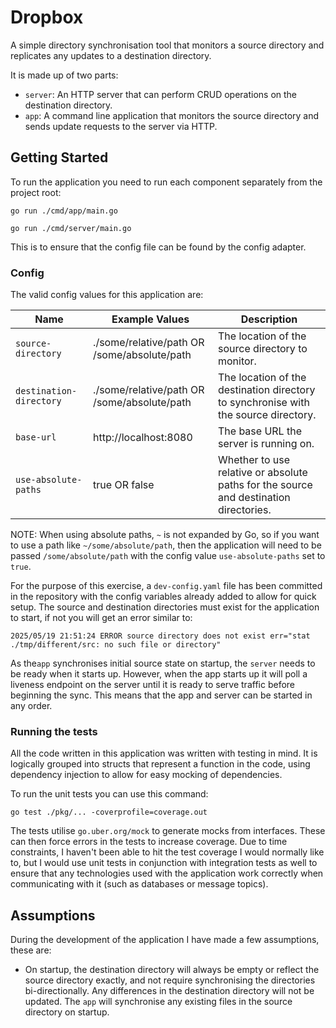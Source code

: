 # Dropbox

A simple directory synchronisation tool that monitors a source directory and replicates any updates to a destination directory.

It is made up of two parts:

- `server`: An HTTP server that can perform CRUD operations on the destination directory.
- `app`: A command line application that monitors the source directory and sends update requests to the server via HTTP.

## Getting Started
To run the application you need to run each component separately from the project root:
```
go run ./cmd/app/main.go
```

```
go run ./cmd/server/main.go
```
This is to ensure that the config file can be found by the config adapter.

### Config
The valid config values for this application are:

| Name                    | Example Values                              | Description                                                                           |
|-------------------------|---------------------------------------------|---------------------------------------------------------------------------------------|
| `source-directory`      | ./some/relative/path OR /some/absolute/path | The location of the source directory to monitor.                                      |
| `destination-directory` | ./some/relative/path OR /some/absolute/path | The location of the destination directory to synchronise with the source directory.   |
| `base-url`              | http://localhost:8080                       | The base URL the server is running on.                                                |
| `use-absolute-paths`    | true OR false                               | Whether to use relative or absolute paths for the source and destination directories. |
NOTE: When using absolute paths, `~` is not expanded by Go, so if you want to use a path like `~/some/absolute/path`, then the application will need to be passed `/some/absolute/path` with the config value `use-absolute-paths` set to `true`.

For the purpose of this exercise, a `dev-config.yaml` file has been committed in the repository with the config variables
already added to allow for quick setup. The source and destination directories must exist for the application to start, if not you will get
an error similar to:
```
2025/05/19 21:51:24 ERROR source directory does not exist err="stat ./tmp/different/src: no such file or directory"
```

As the`app` synchronises initial source state on startup, the `server` needs to be ready when it starts up. However, when the app starts up it will poll a liveness endpoint on the server until it is ready to serve traffic before beginning the sync. This means that the app and server can be started in any order.

### Running the tests
All the code written in this application was written with testing in mind. It is logically grouped into structs that represent a function in the code, using dependency injection
to allow for easy mocking of dependencies.

To run the unit tests you can use this command:
```
go test ./pkg/... -coverprofile=coverage.out
```

The tests utilise `go.uber.org/mock` to generate mocks from interfaces. These can then force errors in the tests to increase coverage. 
Due to time constraints, I haven't been able to hit the test coverage I would normally like to, but I would use unit tests in conjunction with integration tests as well
to ensure that any technologies used with the application work correctly when communicating with it (such as databases or message topics).

## Assumptions

During the development of the application I have made a few assumptions, these are:

- On startup, the destination directory will always be empty or reflect the source directory exactly, and not require synchronising the directories 
bi-directionally. Any differences in the destination directory will not be updated. The `app` will synchronise any existing files in the source directory on startup.